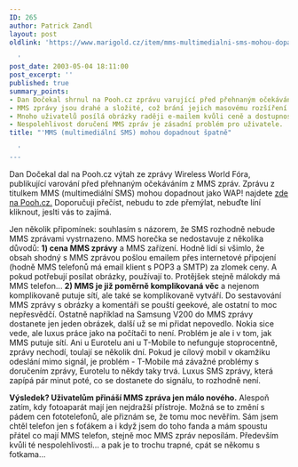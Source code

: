```yaml
---
ID: 265
author: Patrick Zandl
layout: post
oldlink: 'https://www.marigold.cz/item/mms-multimedialni-sms-mohou-dopadnout-spatne

  '
post_date: 2003-05-04 18:11:00
post_excerpt: ''
published: true
summary_points:
- Dan Dočekal shrnul na Pooh.cz zprávu varující před přehnaným očekáváním od MMS.
- MMS zprávy jsou drahé a složité, což brání jejich masovému rozšíření.
- Mnoho uživatelů posílá obrázky raději e-mailem kvůli ceně a dostupnosti.
- Nespolehlivost doručení MMS zpráv je zásadní problém pro uživatele.
title: "'MMS (multimediální SMS) mohou dopadnout špatně"

  '
---
```


<p>
Dan Dočekal dal na Pooh.cz výtah ze zprávy Wireless World Fóra, publikující varování před přehnaným očekáváním z MMS zpráv. Zprávu z titulkem MMS (multimediální SMS) mohou dopadnout jako WAP! najdete <A href="http://www.pooh.cz/a.asp?id=2004177&amp;db=" target=_blank>zde na Pooh.cz.</A>&#160;Doporučuji přečíst, nebudu to zde přemýlat, nebuďte líní kliknout, jeslti vás to zajímá. </p>

<p>
Jen několik připomínek: souhlasím s názorem, že SMS rozhodně nebude MMS&#160;zprávami vystrnazeno. MMS horečka se nedostavuje z několika důvodů: <STRONG>1) cena MMS zprávy</STRONG> a MMS zařízení. Hodně lidí si všimlo, že obsah shodný s MMS zprávou pošlou emailem přes internetové připojení (hodně MMS telefonů má email klient s POP3 a SMTP) za zlomek ceny. A pokud potřebují posílat obrázky, používají to.&#160;Protějšek stejně málokdy má MMS telefon... <STRONG>2) MMS je již poměrně komplikovaná věc</STRONG> a nejenom komplikovaně putuje sítí, ale také&#160;se komplikovaně vytváří. Do sestavování MMS zprávy s obrázky a komentáři se pouští geekové, ale ostatní to moc nepřesvědčí. Ostatně například na Samsung V200 do MMS zprávy dostanete jen jeden obrázek, další už se mi přidat nepovedlo. Nokia sice vede, ale luxus práce jako na počítači to není. Problém je ale i v tom, jak MMS putuje sítí. Ani u Eurotelu ani u&#160;T-Mobile to nefunguje stoprocentně, zprávy nechodí, toulají se několik dní. Pokud je cílový mobil v okamžiku odeslání mimo signál, je problém - T-Mobile má závažné problémy s doručením zprávy, Eurotelu to někdy taky trvá. Luxus SMS zprávy, která zapípá pár minut poté, co se dostanete do signálu, to rozhodně není. &#160;</p>

<p>
<STRONG>Výsledek? Uživatelům přináší MMS zpráva jen málo nového.</STRONG> Alespoň zatím, kdy fotoaparát mají jen nejdražší přístroje. Možná se to změní s pádem cen fototelefonů, ale přiznám se, že tomu moc nevěřím. Sám jsem chtěl telefon jen s foťákem a i když jsem do toho fanda&#160;a mám spoustu přátel co mají MMS telefon, stejně moc MMS zpráv neposílám. Především kvůli té nespolehlivosti... a pak je to trochu trapné, cpát se někomu s fotkama...</p>